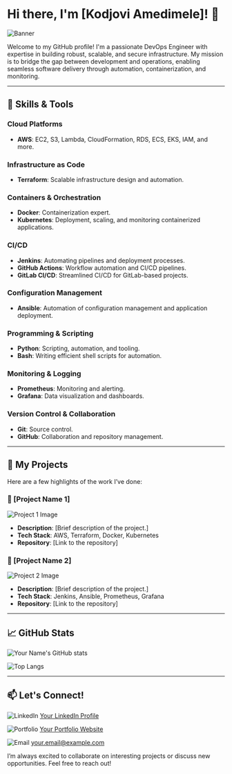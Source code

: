 # Hi there, I'm [Kodjovi Amedimele]! 👋

![Banner](https://via.placeholder.com/1000x200?text=Welcome+to+My+GitHub+Profile)

Welcome to my GitHub profile! I'm a passionate DevOps Engineer with expertise in building robust, scalable, and secure infrastructure. My mission is to bridge the gap between development and operations, enabling seamless software delivery through automation, containerization, and monitoring.

---

## 🔧 Skills & Tools

### Cloud Platforms
- **AWS**: EC2, S3, Lambda, CloudFormation, RDS, ECS, EKS, IAM, and more.

### Infrastructure as Code
- **Terraform**: Scalable infrastructure design and automation.

### Containers & Orchestration
- **Docker**: Containerization expert.
- **Kubernetes**: Deployment, scaling, and monitoring containerized applications.

### CI/CD
- **Jenkins**: Automating pipelines and deployment processes.
- **GitHub Actions**: Workflow automation and CI/CD pipelines.
- **GitLab CI/CD**: Streamlined CI/CD for GitLab-based projects.

### Configuration Management
- **Ansible**: Automation of configuration management and application deployment.

### Programming & Scripting
- **Python**: Scripting, automation, and tooling.
- **Bash**: Writing efficient shell scripts for automation.

### Monitoring & Logging
- **Prometheus**: Monitoring and alerting.
- **Grafana**: Data visualization and dashboards.

### Version Control & Collaboration
- **Git**: Source control.
- **GitHub**: Collaboration and repository management.

---

## 📂 My Projects

Here are a few highlights of the work I’ve done:

### 🚀 [Project Name 1]
![Project 1 Image](https://via.placeholder.com/600x300?text=Project+1)
- **Description**: [Brief description of the project.]
- **Tech Stack**: AWS, Terraform, Docker, Kubernetes
- **Repository**: [Link to the repository]

### 🌟 [Project Name 2]
![Project 2 Image](https://via.placeholder.com/600x300?text=Project+2)
- **Description**: [Brief description of the project.]
- **Tech Stack**: Jenkins, Ansible, Prometheus, Grafana
- **Repository**: [Link to the repository]

---

## 📈 GitHub Stats

![Your Name's GitHub stats](https://github-readme-stats.vercel.app/api?username=your-github-username&show_icons=true&theme=radical)

![Top Langs](https://github-readme-stats.vercel.app/api/top-langs/?username=your-github-username&layout=compact&theme=radical)

---

## 📫 Let's Connect!

![LinkedIn](https://img.shields.io/badge/LinkedIn-Connect-blue?style=flat-square&logo=linkedin)
[Your LinkedIn Profile](https://www.linkedin.com/in/your-linkedin-username/)

![Portfolio](https://img.shields.io/badge/Portfolio-Visit-orange?style=flat-square&logo=google-chrome)
[Your Portfolio Website](https://your-portfolio-website.com)

![Email](https://img.shields.io/badge/Email-Send%20a%20Mail-green?style=flat-square&logo=gmail)
[your.email@example.com](mailto:your.email@example.com)

I’m always excited to collaborate on interesting projects or discuss new opportunities. Feel free to reach out!

